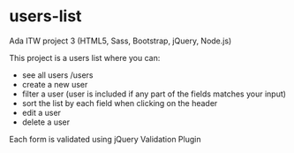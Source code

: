 # users-list
Ada ITW project 3 (HTML5, Sass, Bootstrap, jQuery, Node.js)

This project is a users list where you can:

- see all users /users
- create a new user
- filter a user (user is included if any part of the fields matches your input)
- sort the list by each field when clicking on the header
- edit a user 
- delete a user

Each form is validated using jQuery Validation Plugin